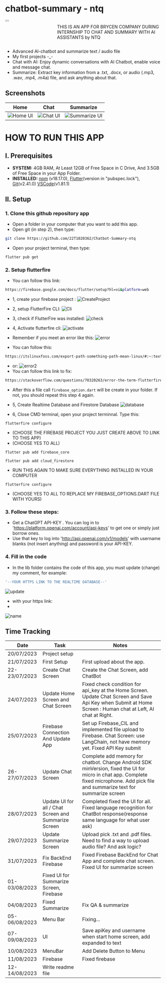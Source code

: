 # chatbot-summary - ntq

<div style="display: flex;">
  <div style="flex: 1;">
    <a href="https://www.facebook.com/quang.nguyenthe.710">
      <img src="assets/images/myface.png" width="27%" height="27%">
    </a>
  </div>
  
  <div style="flex: 2;">
    <p>THIS IS AN APP FOR BRYCEN COMPANY DURING INTERNSHIP TO CHAT AND SUMMARY WITH AI ASSISTANTS by NTQ
</p>
  </div>
</div>

* Advanced AI-chatbot and summarize text / audio file
* My first projects -_-
* Chat with AI: Enjoy dynamic conversations with AI Chatbot, enable voice and message chat.
* Summarize: Extract key information from a .txt, .docx, or audio (.mp3, .wav, .mp4, .m4a) file, and ask anything about that. 

## Screenshots

| Home                                 | Chat                                 | Summarize                                 |
|----------------------------------------------|----------------------------------------------|----------------------------------------------|
| ![Home UI](screenshots/screenshot1.png) | ![Chat UI](screenshots/screenshot2.png) | ![Summarize UI](screenshots/screenshot3.png) |


# HOW TO RUN THIS APP 

## I. Prerequisites

- **SYSTEM:** 4GB RAM, At Least 12GB of Free Space in C Drive, And 3.5GB of Free Space in your App Folder.
- **INSTALLED:** [npm](https://nodejs.org/en) (v18.17.0), [Flutter](https://docs.flutter.dev/get-started/install)(version in "pubspec.lock"), [Git](https://git-scm.com/downloads)(v2.41.0)
[VSCode](https://code.visualstudio.com/)(v1.81.1)

## II. Setup
### 1. Clone this github repository app

- Open a folder in your computer that you want to add this app.
- Open git (in step 2), then type:

```bash
git clone https://github.com/22T1020362/Chatbot-Summary-ntq
```
- Open your project terminal, then type:
```bash
flutter pub get
```
### 2. Setup flutterfire
- You can follow this link: 
```bash
https://firebase.google.com/docs/flutter/setup?hl=vi&platform=web
```
- 1, create your firebase project :
![CreateProject](assets/files/createProject.gif)

- 2, setup FlutterFire CLI:
![Cli](assets/files/cli.gif)

- 3, check if FlutterFire was installed:
![check](assets/files/check.gif)

- 4, Activate flutterfire cli:
![activate](assets/files/activate.gif)
- Remember if you meet an error like this:
![error](screenshots/error.png)
- You can follow this:
```bash
https://itslinuxfoss.com/export-path-something-path-mean-linux/#:~:text=The%20%E2%80%9Cexport%20PATH%3Dsomething%3A%24PATH%E2%80%9D%20command%20changes%20the,add%20multiple%20directories%20to%20PATH.
```
- or:
![error2](screenshots/error2.png)
- You can follow this link to fix:
```bash
https://stackoverflow.com/questions/70320263/error-the-term-flutterfire-is-not-recognized-as-the-name-of-a-cmdlet-functio
```

- After this a file call ```firebase_option.dart``` will be create in your folder. If not, you should repeat this step 4 again.

- 5, Create Realtime Database and Firestore Database
![database](assets/files/database.gif)
- 6, Close CMD terminal, open your project terminnal. Type this:
```
flutterfire configure 
```
- (CHOOSE THE FIREBASE PROJECT YOU JUST CREATE ABOVE TO LINK TO THIS APP)
- (CHOOSE YES TO ALL)
```
flutter pub add firebase_core
```
```
flutter pub add cloud_firestore
```
- RUN THIS AGAIN TO MAKE SURE EVERYTHING INSTALLED IN YOUR COMPUTER
```
flutterfire configure
```
- (CHOOSE YES TO ALL TO REPLACE MY FIREBASE_OPTIONS.DART FILE WITH YOURS)

### 3. Follow these steps: 

- Get a ChatGPT API-KEY . You can log in to 'https://platform.openai.com/account/api-keys' to get one or simply just borrow ones.
- Use that key to log into 'http://api.openai.com/v1/models' with username blanks (not insert anything) and password is your API-KEY.

### 4. Fill in the code
- In the lib folder contains the code of this app, you must update (change) my comment, for example: 
```bash
'--YOUR HTTPS LINK TO THE REALTIME DATABASE--'
```
![update](screenshots/update.png)

- with your https link:
- 
![name](screenshots/name.png)

## Time Tracking

| Date         | Task                | Notes                                               |
|--------------|---------------------|-----------------------------------------------------|
| 20/07/2023     | Project setup       |                                                     |
| 21/07/2023 | First Setup     | First upload about the app. |
| 22-23/07/2023 | Create Chat Screen  | Create the Chat Screen, add ChatBot     |
| 24/07/2023     | Update Home Screen and Chat Screen        | Fixed check condition for api_key at the Home Screen. Update Chat Screen and Save Api Key when Submit at Home Screen : Human chat at Left, AI chat at Right.   |
| 25/07/2023 | Firebase Connection And Update App | Set up Firebase_CIL and implemented file upload to Firebase. Chat Screen: use LangChain, not have memory yet. Fixed API Key submit  |
| 26-27/07/2023     | Update Chat Screen       |   Complete add memory for chatbot. Change Android SDK minVersion, fixed the UI for micro in chat app. Complete fixed microphone. Add pick file and summarize text for summarize screen      |
| 28/07/2023     | Update UI for all / Chat Screen and Summarize Screen       |  Completed fixed the UI for all. Fixed language recognition for ChatBot response(response same language for what user ask)  |
| 29/07/2023     | Update Summarize Screen       | Upload pick .txt and .pdf files. Need to find a way to upload audio file? And ask logic?    |
| 31/07/2023     | Fix BackEnd Firebase       | Fixed Firebase BackEnd for Chat App and complete chat screen. Fixed UI for summarize screen  |
| 01-03/08/2023     | Fixed UI for Summarize Screen, Firebase       |     |
| 04/08/2023     | Fixed Summarize  |   Fix QA & summarize  |
| 05-06/08/2023     | Menu Bar      |   Fixing...  |
| 07-09/08/2023     | UI     |  Save apiKey and username when start home screen, add expanded to text   |   
| 10/08/2023     | MenuBar     |  Add Delete Button to Menu   | 
| 11/08/2023     | Firebase     |  Fixed firebase   |
| 12-14/08/2023     | Write readme file     |  |

